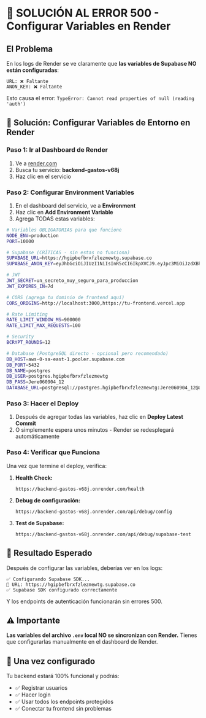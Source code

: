 # 🚨 SOLUCIÓN AL ERROR 500 - Configurar Variables en Render

## El Problema
En los logs de Render se ve claramente que **las variables de Supabase NO están configuradas**:
```
URL: ❌ Faltante
ANON_KEY: ❌ Faltante
```

Esto causa el error: `TypeError: Cannot read properties of null (reading 'auth')`

## 🔧 Solución: Configurar Variables de Entorno en Render

### Paso 1: Ir al Dashboard de Render
1. Ve a [render.com](https://render.com)
2. Busca tu servicio: **backend-gastos-v68j**
3. Haz clic en el servicio

### Paso 2: Configurar Environment Variables
1. En el dashboard del servicio, ve a **Environment**
2. Haz clic en **Add Environment Variable**
3. Agrega TODAS estas variables:

```bash
# Variables OBLIGATORIAS para que funcione
NODE_ENV=production
PORT=10000

# Supabase (CRÍTICAS - sin estas no funciona)
SUPABASE_URL=https://hgipbefbrxfzlezmewtg.supabase.co
SUPABASE_ANON_KEY=eyJhbGciOiJIUzI1NiIsInR5cCI6IkpXVCJ9.eyJpc3MiOiJzdXBhYmFzZSIsInJlZiI6ImhnaXBiZWZicnhmemxlem1ld3RnIiwicm9sZSI6ImFub24iLCJpYXQiOjE3NTEyMzc3MjAsImV4cCI6MjA2NjgxMzcyMH0.koBXmo96DEBkHK6fYKIIj_4e6ZLMzE246fDcS0jZUA4

# JWT
JWT_SECRET=un_secreto_muy_seguro_para_produccion
JWT_EXPIRES_IN=7d

# CORS (agrega tu dominio de frontend aquí)
CORS_ORIGINS=http://localhost:3000,https://tu-frontend.vercel.app

# Rate Limiting
RATE_LIMIT_WINDOW_MS=900000
RATE_LIMIT_MAX_REQUESTS=100

# Security
BCRYPT_ROUNDS=12

# Database (PostgreSQL directo - opcional pero recomendado)
DB_HOST=aws-0-sa-east-1.pooler.supabase.com
DB_PORT=5432
DB_NAME=postgres
DB_USER=postgres.hgipbefbrxfzlezmewtg
DB_PASS=Jere060904_12
DATABASE_URL=postgresql://postgres.hgipbefbrxfzlezmewtg:Jere060904_12@aws-0-sa-east-1.pooler.supabase.com:5432/postgres
```

### Paso 3: Hacer el Deploy
1. Después de agregar todas las variables, haz clic en **Deploy Latest Commit**
2. O simplemente espera unos minutos - Render se redesplegará automáticamente

### Paso 4: Verificar que Funciona
Una vez que termine el deploy, verifica:

1. **Health Check:**
   ```
   https://backend-gastos-v68j.onrender.com/health
   ```

2. **Debug de configuración:**
   ```
   https://backend-gastos-v68j.onrender.com/api/debug/config
   ```

3. **Test de Supabase:**
   ```
   https://backend-gastos-v68j.onrender.com/api/debug/supabase-test
   ```

## 🎯 Resultado Esperado

Después de configurar las variables, deberías ver en los logs:
```
✅ Configurando Supabase SDK...
📍 URL: https://hgipbefbrxfzlezmewtg.supabase.co
✅ Supabase SDK configurado correctamente
```

Y los endpoints de autenticación funcionarán sin errores 500.

## ⚠️ Importante

**Las variables del archivo `.env` local NO se sincronizan con Render.** Tienes que configurarlas manualmente en el dashboard de Render.

## 🚀 Una vez configurado

Tu backend estará 100% funcional y podrás:
- ✅ Registrar usuarios
- ✅ Hacer login  
- ✅ Usar todos los endpoints protegidos
- ✅ Conectar tu frontend sin problemas
